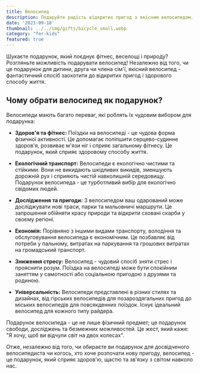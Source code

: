 ```yaml
---
title: Велосипед
description: Подаруйте радість відкритих пригод з якісним велосипедом.
date: '2023-09-18'
thumbnail: ../../img/gifts/bicycle_small.webp
category: "for-kids"
featured: true
---
```

Шукаєте подарунок, який поєднує фітнес, веселощі і природу? Розгляньте можливість подарувати велосипед! Незалежно від того, чи це подарунок для дитини, друга чи члена сім'ї, якісний велосипед - фантастичний спосіб заохотити до відкритих пригод і здорового способу життя.

## Чому обрати велосипед як подарунок?

Велосипеди мають багато переваг, які роблять їх чудовим вибором для подарунка:

- **Здоров'я та фітнес:** Поїздки на велосипеді - це чудова форма фізичної активності. Це допомагає поліпшити серцево-судинне здоров'я, розвиває м'язи ніг і сприяє загальному фітнесу. Це подарунок, який сприяє здоровому способу життя.

- **Екологічний транспорт:** Велосипеди є екологічно чистими та стійкими. Вони не викидають шкідливих викидів, зменшують дорожній рух і сприяють чистій навколишній середовищу. Подарунок велосипеда - це турботливий вибір для екологічно свідомих людей.

- **Дослідження та пригоди:** З велосипедом ваш одарований може досліджувати нові траси, парки та мальовничі маршрути. Це запрошення обійняти красу природи та відкрити сховані скарби у своєму регіоні.

- **Економія:** Порівняно з іншими видами транспорту, володіння та обслуговування велосипеда є економічним. Це позбавляє від потреби у пальному, витратах на паркування та грошових витратах на громадський транспорт.

- **Зниження стресу:** Велосипед - чудовий спосіб зняти стрес і прояснити розум. Поїздка на велосипеді може бути спокійним заняттям у самотності або соціальною пригодою з друзями та родиною.

- **Універсальність:** Велосипеди представлені в різних стилях та дизайнах, від гірських велосипедів для позароздягальних пригод до міських велосипедів для повсякденних поїздок. Існує ідеальний велосипед для кожного типу райдера.

Подарунок велосипеда - це не лише фізичний предмет; це подарунок свободи, досліджень та безмежних можливостей. Це жест, який каже: "Я хочу, щоб ви відчули світ на двох колесах".

Отже, незалежно від того, чи обираєте ви подарунок для досвідченого велосипедиста чи когось, хто хоче розпочати нову пригоду, велосипед - це подарунок, який сприяє здоров'ю, щастю та зв'язку з світом навколо нас.
